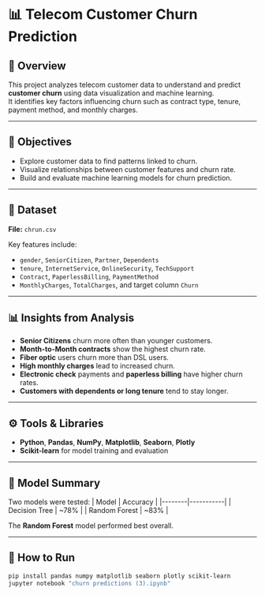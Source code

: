 # 📊 Telecom Customer Churn Prediction

## 📘 Overview
This project analyzes telecom customer data to understand and predict **customer churn** using data visualization and machine learning.  
It identifies key factors influencing churn such as contract type, tenure, payment method, and monthly charges.

---

## 🎯 Objectives
- Explore customer data to find patterns linked to churn.  
- Visualize relationships between customer features and churn rate.  
- Build and evaluate machine learning models for churn prediction.

---

## 🧠 Dataset
**File:** `chrun.csv`

Key features include:
- `gender`, `SeniorCitizen`, `Partner`, `Dependents`  
- `tenure`, `InternetService`, `OnlineSecurity`, `TechSupport`  
- `Contract`, `PaperlessBilling`, `PaymentMethod`  
- `MonthlyCharges`, `TotalCharges`, and target column `Churn`

---

## 📊 Insights from Analysis
- **Senior Citizens** churn more often than younger customers.  
- **Month-to-Month contracts** show the highest churn rate.  
- **Fiber optic** users churn more than DSL users.  
- **High monthly charges** lead to increased churn.  
- **Electronic check** payments and **paperless billing** have higher churn rates.  
- **Customers with dependents or long tenure** tend to stay longer.

---

## ⚙️ Tools & Libraries
- **Python**, **Pandas**, **NumPy**, **Matplotlib**, **Seaborn**, **Plotly**  
- **Scikit-learn** for model training and evaluation  

---

## 🧩 Model Summary
Two models were tested:
| Model | Accuracy |
|--------|-----------|
| Decision Tree | ~78% |
| Random Forest | ~83% |

The **Random Forest** model performed best overall.

---

## 🚀 How to Run
```bash
pip install pandas numpy matplotlib seaborn plotly scikit-learn
jupyter notebook "churn predictions (3).ipynb"
